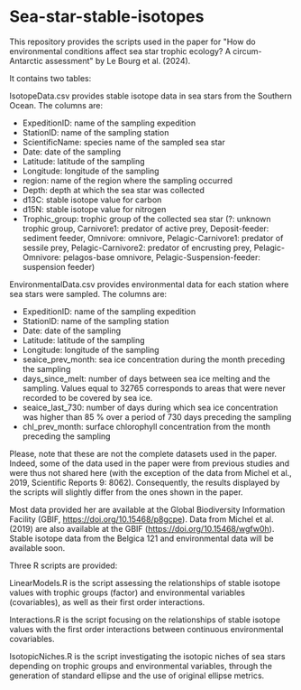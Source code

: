 # Sea-star-stable-isotopes

This repository provides the scripts used in the paper for "How do environmental conditions affect sea star trophic ecology? A circum-Antarctic assessment" by Le Bourg et al. (2024).

It contains two tables: 

IsotopeData.csv provides stable isotope data in sea stars from the Southern Ocean. The columns are:
- ExpeditionID: name of the sampling expedition
- StationID: name of the sampling station
- ScientificName: species name of the sampled sea star
- Date: date of the sampling
- Latitude: latitude of the sampling
- Longitude: longitude of the sampling
- region: name of the region where the sampling occurred
- Depth: depth at which the sea star was collected
- d13C: stable isotope value for carbon
- d15N: stable isotope value for nitrogen
- Trophic_group: trophic group of the collected sea star (?: unknown trophic group, Carnivore1: predator of active prey, Deposit-feeder: sediment feeder, Omnivore: omnivore, Pelagic-Carnivore1: predator of sessile prey, Pelagic-Carnivore2: predator of encrusting prey, Pelagic-Omnivore: pelagos-base omnivore, Pelagic-Suspension-feeder: suspension feeder)

EnvironmentalData.csv provides environmental data for each station where sea stars were sampled. The columns are:
- ExpeditionID: name of the sampling expedition
- StationID: name of the sampling station
- Date: date of the sampling
- Latitude: latitude of the sampling
- Longitude: longitude of the sampling
- seaice_prev_month: sea ice concentration during the month preceding the sampling
- days_since_melt: number of days between sea ice melting and the sampling. Values equal to 32765 corresponds to areas that were never recorded to be covered by sea ice.
- seaice_last_730: number of days during which sea ice concentration was higher than 85 % over a period of 730 days preceding the sampling
- chl_prev_month: surface chlorophyll concentration from the month preceding the sampling

Please, note that these are not the complete datasets used in the paper. Indeed, some of the data used in the paper were from previous studies and were thus not shared here (with the exception of the data from Michel et al., 2019, Scientific Reports 9: 8062). Consequently, the results displayed by the scripts will slightly differ from the ones shown in the paper.

Most data provided her are available at the Global Biodiversity Information Facility (GBIF, https://doi.org/10.15468/p8gcpe). Data from Michel et al. (2019) are also available at the GBIF (https://doi.org/10.15468/wgfw0h). Stable isotope data from the Belgica 121 and environmental data will be available soon.

Three R scripts are provided:

LinearModels.R is the script assessing the relationships of stable isotope values with trophic groups (factor) and environmental variables (covariables), as well as their first order interactions.

Interactions.R is the script focusing on the relationships of stable isotope values with the first order interactions between continuous environmental covariables.

IsotopicNiches.R is the script investigating the isotopic niches of sea stars depending on trophic groups and environmental variables, through the generation of standard ellipse and the use of original ellipse metrics.
